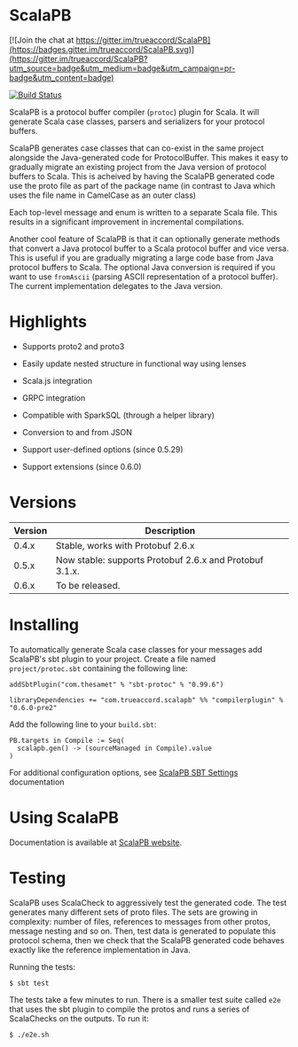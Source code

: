 ScalaPB
=======

[![Join the chat at https://gitter.im/trueaccord/ScalaPB](https://badges.gitter.im/trueaccord/ScalaPB.svg)](https://gitter.im/trueaccord/ScalaPB?utm_source=badge&utm_medium=badge&utm_campaign=pr-badge&utm_content=badge)

[![Build Status](https://travis-ci.org/scalapb/ScalaPB.svg?branch=master)](https://travis-ci.org/scalapb/ScalaPB)

ScalaPB is a protocol buffer compiler (`protoc`) plugin for Scala. It will
generate Scala case classes, parsers and serializers for your protocol
buffers.

ScalaPB generates case classes that can co-exist in the same project alongside
the Java-generated code for ProtocolBuffer. This makes it easy to gradually
migrate an existing project from the Java version of protocol buffers to
Scala. This is acheived by having the ScalaPB generated code use the proto
file as part of the package name (in contrast to Java which uses the file name
in CamelCase as an outer class)

Each top-level message and enum is written to a separate Scala file. This
results in a significant improvement in incremental compilations.

Another cool feature of ScalaPB is that it can optionally generate methods
that convert a Java protocol buffer to a Scala protocol buffer and vice versa.
This is useful if you are gradually migrating a large code base from Java
protocol buffers to Scala.  The optional Java conversion is required if you
want to use `fromAscii` (parsing ASCII representation of a protocol buffer).
The current implementation delegates to the Java version.

Highlights
==========

- Supports proto2 and proto3

- Easily update nested structure in functional way using lenses

- Scala.js integration

- GRPC integration

- Compatible with SparkSQL (through a helper library)

- Conversion to and from JSON

- Support user-defined options (since 0.5.29)

- Support extensions (since 0.6.0)

Versions
========

Version | Description
------- | -----------
0.4.x   | Stable, works with Protobuf 2.6.x
0.5.x   | Now stable: supports Protobuf 2.6.x and Protobuf 3.1.x.
0.6.x   | To be released.

Installing
==========

To automatically generate Scala case classes for your messages add ScalaPB's
sbt plugin to your project. Create a file named `project/protoc.sbt`
containing the following line:

    addSbtPlugin("com.thesamet" % "sbt-protoc" % "0.99.6")

    libraryDependencies += "com.trueaccord.scalapb" %% "compilerplugin" % "0.6.0-pre2"

Add the following line to your `build.sbt`:

    PB.targets in Compile := Seq(
      scalapb.gen() -> (sourceManaged in Compile).value
    )

For additional configuration options, see [ScalaPB SBT Settings](http://scalapb.github.io/sbt-settings.html) documentation

Using ScalaPB
=============

Documentation is available at [ScalaPB website](http://scalapb.github.io/).

Testing
=======

ScalaPB uses ScalaCheck to aggressively test the generated code. The test
generates many different sets of proto files. The sets are growing in
complexity: number of files, references to messages from other protos, message
nesting and so on. Then, test data is generated to populate this protocol
schema, then we check that the ScalaPB generated code behaves exactly like
the reference implementation in Java.

Running the tests:

    $ sbt test

The tests take a few minutes to run. There is a smaller test suite called
`e2e` that uses the sbt plugin to compile the protos and runs a series of
ScalaChecks on the outputs. To run it:

    $ ./e2e.sh

